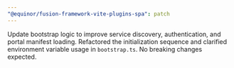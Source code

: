 ```yaml
---
"@equinor/fusion-framework-vite-plugins-spa": patch
---
```


Update bootstrap logic to improve service discovery, authentication, and portal manifest loading. Refactored the initialization sequence and clarified environment variable usage in `bootstrap.ts`. No breaking changes expected.

